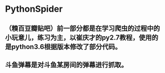 # PythonSpider
## （糗百豆瓣贴吧）前一部分都是在学习爬虫的过程中的小玩意儿，练习为主，以崔庆才的py2.7教程，使用的是python3.6根据版本修改了部分代码。
## 斗鱼弹幕是对斗鱼某房间的弹幕进行抓取。
